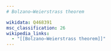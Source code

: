 ```yaml
---
# Bolzano–Weierstrass theorem

wikidata: Q468391
msc_classification: 26
wikipedia_links:
  - "[[Bolzano–Weierstrass theorem]]"
---
```

